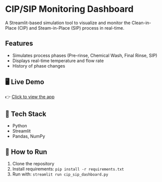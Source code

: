 # CIP/SIP Monitoring Dashboard

A Streamlit-based simulation tool to visualize and monitor the Clean-in-Place (CIP) and Steam-in-Place (SIP) process in real-time.

## Features
- Simulates process phases (Pre-rinse, Chemical Wash, Final Rinse, SIP)
- Displays real-time temperature and flow rate
- History of phase changes

## 🖥 Live Demo
👉 [Click to view the app](https://your-streamlit-url.streamlit.app)

## 🚀 Tech Stack
- Python
- Streamlit
- Pandas, NumPy

## 📁 How to Run
1. Clone the repository
2. Install requirements: `pip install -r requirements.txt`
3. Run with: `streamlit run cip_sip_dashboard.py`
